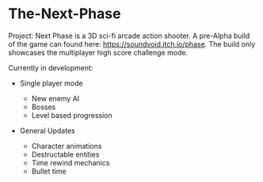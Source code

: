 # The-Next-Phase
Project: Next Phase is a 3D sci-fi arcade action shooter.
A pre-Alpha build of the game can found here: https://soundvoid.itch.io/phase.
The build only showcases the multiplayer high score challenge mode.

Currently in development:
- Single player mode
  - New enemy AI
  - Bosses
  - Level based progression

- General Updates
  - Character animations
  - Destructable entities
  - Time rewind mechanics
  - Bullet time

